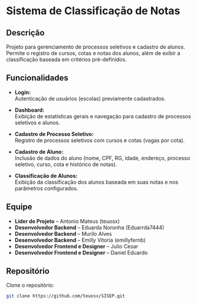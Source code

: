 # Sistema de Classificação de Notas

## Descrição

Projeto para gerenciamento de processos seletivos e cadastro de alunos. Permite o registro de cursos, cotas e notas dos alunos, além de exibir a classificação baseada em critérios pré-definidos.

## Funcionalidades

- **Login:**  
  Autenticação de usuários (escolas) previamente cadastrados.

- **Dashboard:**  
  Exibição de estatísticas gerais e navegação para cadastro de processos seletivos e alunos.

- **Cadastro de Processo Seletivo:**  
  Registro de processos seletivos com cursos e cotas (vagas por cota).

- **Cadastro de Aluno:**  
  Inclusão de dados do aluno (nome, CPF, RG, idade, endereço, processo seletivo, curso, cota e histórico de notas).

- **Classificação de Alunos:**  
  Exibição da classificação dos alunos baseada em suas notas e nos parâmetros configurados.

## Equipe

- **Líder de Projeto** – Antonio Mateus (teuosx)
- **Desenvolvedor Backend** – Eduarda Noronha (Eduarrda7444)
- **Desenvolvedor Backend** – Murilo Alves
- **Desenvolvedor Backend** – Emilly Vitoria (emillyfernb)
- **Desenvolvedor Frontend e Designer** – Julio Cesar
- **Desenvolvedor Frontend e Designer** – Daniel Eduardo

## Repositório

Clone o repositório:
```bash
git clone https://github.com/teuosx/SISEP.git

